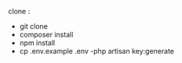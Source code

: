 clone : 
- git clone
- composer install
- npm install 
- cp .env.example .env
-php artisan key:generate
